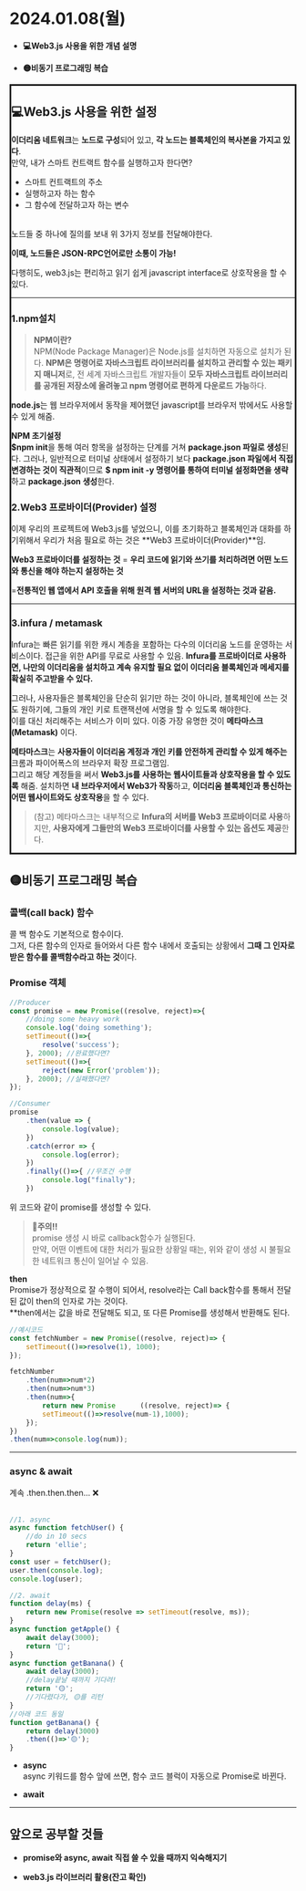 <h1>2024.01.08(월)</h1>

<ul>

<li>

**💻Web3.js 사용을 위한 개념 설명**<br>
<li>

**🟡비동기 프로그래밍 복습**


</ul>
<div style=border:solid;>
<h2>💻Web3.js 사용을 위한 설정</h2>

**이더리움 네트워크**는 **노드로 구성**되어 있고, **각 노드는 블록체인의 복사본을 가지고 있다**.<br>
만약, 내가 스마트 컨트랙트 함수를 실행하고자 한다면?<br>
* 스마트 컨트랙트의 주소
* 실행하고자 하는 함수
* 그 함수에 전달하고자 하는 변수

<br>
노드들 중 하나에 질의를 보내 위 3가지 정보를 전달해야한다.

**이때, 노드들은 JSON-RPC언어로만 소통이 가능!**

다행히도, web3.js는 편리하고 읽기 쉽게 javascript interface로 상호작용을 할 수 있다.<br>

---
<h3>1.npm설치</h3>

> <strong>NPM이란?</strong><br>
NPM(Node Package Manager)은 Node.js를 설치하면 자동으로 설치가 된다. **NPM은 명령어로 자바스크립트 라이브러리를 설치하고 관리할 수 있는 패키지 매니저**로, 전 세계 자바스크립트 개발자들이 **모두 자바스크립트 라이브러리를 공개된 저장소에 올려놓고 npm 명령어로 편하게 다운로드 가능**하다.<br>

**node.js**는 웹 브라우저에서 동작을 제어했던 javascript를 브라우저 밖에서도 사용할 수 있게 해줌.   

<strong>NPM 초기설정</strong><br>
**\$npm init**을 통해 여러 항목을 설정하는 단계를 거쳐 **package.json 파일로 생성**된다. 그러나, 일반적으로 터미널 상태에서 설정하기 보다 **package.json 파일에서 직접 변경하는 것이 직관적**이므로 **\$ npm init -y 명령어를 통하여 터미널 설정화면을 생략**하고 **package.json 생성**한다.

<h3>2.Web3 프로바이더(Provider) 설정</h3>

이제 우리의 프로젝트에 Web3.js를 넣었으니, 이를 초기화하고 블록체인과 대화를 하기위해서
우리가 처음 필요로 하는 것은 **Web3 프로바이더(Provider)**임.<br>

**Web3 프로바이더를 설정하는 것**
= **우리 코드에 읽기와 쓰기를 처리하려면 어떤 노드와 통신을 해야 하는지 설정하는 것**

=**전통적인 웹 앱에서 API 호출을 위해 원격 웹 서버의 URL을 설정하는 것과 같음.**

---

<h3>3.infura / metamask</h3>

Infura는 빠른 읽기를 위한 캐시 계층을 포함하는 다수의 이더리움 노드를 운영하는 서비스이다.
접근을 위한 API를 무료로 사용할 수 있음. **Infura를 프로바이더로 사용하면, 나만의 이더리움을 설치하고 계속 유지할 필요 없이 이더리움 블록체인과 메세지를 확실히 주고받을 수 있다.**

그러나, 사용자들은 블록체인을 단순히 읽기만 하는 것이 아니라, 블록체인에 쓰는 것도 원하기에, 그들의 개인 키로 트랜잭션에 서명을 할 수 있도록 해야한다.<br>
이를 대신 처리해주는 서비스가 이미 있다. 이중 가장 유명한 것이 **메타마스크(Metamask)** 이다.

**메타마스크**는 **사용자들이 이더리움 계정과 개인 키를 안전하게 관리할 수 있게 해주는** 크롬과 파이어폭스의 브라우저 확장 프로그램임.<br>
그리고 해당 계정들을 써서 **Web3.js를 사용하는 웹사이트들과 상호작용을 할 수 있도록** 해줌.
설치하면 **내 브라우저에서 Web3가 작동**하고, **이더리움 블록체인과 통신하는 어떤 웹사이트와도 상호작용**을 할 수 있다.

> (참고) 메타마스크는 내부적으로 **Infura의 서버를 Web3 프로바이더로 사용**하지만, **사용자에게 그들만의 Web3 프로바이더를 사용할 수 있는 옵션도 제공**한다.
</div>

<h2>🟡비동기 프로그래밍 복습</h2>

<h3>콜백(call back) 함수</h3>

콜 백 함수도 기본적으로 함수이다.<br>
그저, 다른 함수의 인자로 들어와서 다른 함수 내에서 호출되는 상황에서 **그때 그 인자로 받은 함수를 콜백함수라고 하는 것**이다.

<h3>Promise 객체</h3>

~~~javascript
//Producer
const promise = new Promise((resolve, reject)=>{
    //doing some heavy work
    console.log('doing something');
    setTimeout(()=>{
        resolve('success');
    }, 2000); //완료했다면?
    setTimeout(()=>{
        reject(new Error('problem'));
    }, 2000); //실패했다면?
});

//Consumer
promise
    .then(value => {
        console.log(value);
    })
    .catch(error => {
        console.log(error);
    })
    .finally(()=>{ //무조건 수행
        console.log("finally");
    })
~~~

위 코드와 같이 promise를 생성할 수 있다.<br>
> **🔴주의!!**<br> promise 생성 시 바로 callback함수가 실행된다.<br> 만약, 어떤 이벤트에 대한 처리가 필요한 상황일 때는, 위와 같이 생성 시 불필요한 네트워크 통신이 일어날 수 있음.

<strong>then</strong><br>
Promise가 정상적으로 잘 수행이 되어서, resolve라는 Call back함수를 통해서 전달된 값이 then의 인자로 가는 것이다.<br>
**then에서는 값을 바로 전달해도 되고, 또 다른 Promise를 생성해서 반환해도 된다.

~~~javascript
//예시코드
const fetchNumber = new Promise((resolve, reject)=> {
    setTimeout(()=>resolve(1), 1000);
});

fetchNumber
    .then(num=>num*2)
    .then(num=>num*3)
    .then(num=>{
        return new Promise      ((resolve, reject)=> {
        setTimeout(()=>resolve(num-1),1000);
    });
})
.then(num=>console.log(num));
~~~

---
<h3>async & await</h3>
계속 .then.then.then... ❌<br>
<br>

~~~javascript
//1. async
async function fetchUser() {
    //do in 10 secs
    return 'ellie';
}
const user = fetchUser();
user.then(console.log);
console.log(user);

//2. await
function delay(ms) {
    return new Promise(resolve => setTimeout(resolve, ms));
}
async function getApple() {
    await delay(3000);
    return '🔴';
}
async function getBanana() {
    await delay(3000);
    //delay끝날 때까지 기다려!
    return '🟡';
    //기다렸다가, 🟡를 리턴
}
//아래 코드 동일
function getBanana() {
    return delay(3000)
    .then(()=>'🟡');
}


~~~
* **async**<br>
async 키워드를 함수 앞에 쓰면, 함수 코드 블럭이 자동으로 Promise로 바뀐다.

* **await**<br>

---
<h2>앞으로 공부할 것들</h2>

* **promise와 async, await 직접 쓸 수 있을 때까지 익숙해지기**

* **web3.js 라이브러리 활용(잔고 확인)**